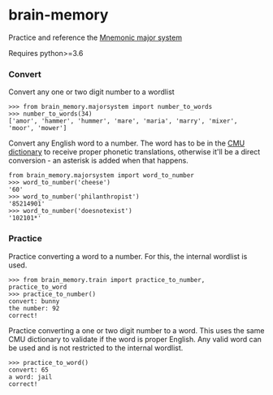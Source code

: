 # brain-memory

Practice and reference the [Mnemonic major system](https://en.wikipedia.org/wiki/Mnemonic_major_system)

Requires python>=3.6

### Convert
Convert any one or two digit number to a wordlist
```
>>> from brain_memory.majorsystem import number_to_words
>>> number_to_words(34)
['amor', 'hammer', 'hummer', 'mare', 'maria', 'marry', 'mixer', 'moor', 'mower']
```

Convert any English word to a number. The word has to be in the [CMU dictionary](https://en.wikipedia.org/wiki/CMU_Pronouncing_Dictionary) to receive proper phonetic translations, otherwise it'll be a direct conversion - an asterisk is added when that happens.
```
from brain_memory.majorsystem import word_to_number
>>> word_to_number('cheese')
'60'
>>> word_to_number('philanthropist')
'85214901'
>>> word_to_number('doesnotexist')
'102101*'
```

### Practice
Practice converting a word to a number. For this, the internal wordlist is used.
```
>>> from brain_memory.train import practice_to_number, practice_to_word
>>> practice_to_number()
convert: bunny
the number: 92
correct!
```

Practice converting a one or two digit number to a word. This uses the same CMU dictionary to validate if the word is proper English. Any valid word can be used and is not restricted to the internal wordlist.
```
>>> practice_to_word()
convert: 65
a word: jail
correct!
```
